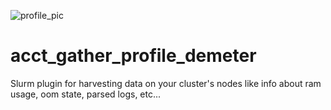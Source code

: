 ![profile_pic](https://user-images.githubusercontent.com/87118859/184885221-75722f3b-d088-47e3-8990-d3951882b625.png)
# acct_gather_profile_demeter
Slurm plugin for harvesting data on your cluster's nodes like info about ram usage, oom state, parsed logs, etc...
